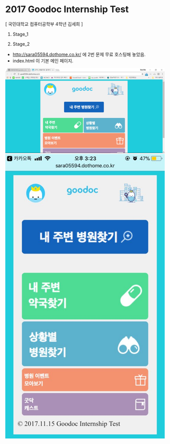 # 2017 Goodoc Internship Test
[ 국민대학교 컴퓨터공학부 4학년 김세희 ]

1. Stage_1

2. Stage_2
  - http://sara05594.dothome.co.kr/ 에 2번 문제 무료 호스팅해 놓았음.
  - index.html 이 기본 메인 페이지.

  ![PC](./Stage_2/img/PC.jpg)
  ![Phone](./Stage_2/img/Phone.jpg)